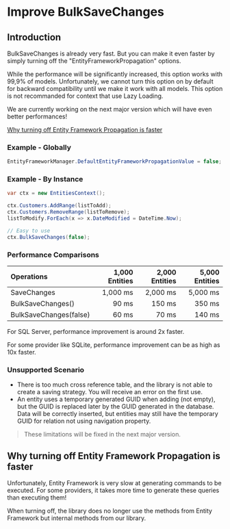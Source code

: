 # Improve BulkSaveChanges

## Introduction
BulkSaveChanges is already very fast. But you can make it even faster by simply turning off the "EntityFrameworkPropagation" options.

While the performance will be significantly increased, this option works with  99,9% of models. Unfortunately, we cannot turn this option on by default for backward compatibility until we make it work with all models. This option is not recommanded for context that use Lazy Loading.

We are currently working on the next major version which will have even better performances!

[Why turning off Entity Framework Propagation is faster](#why-turning-off-entity-framework-propagation-is-faster)

### Example - Globally

```csharp
EntityFrameworkManager.DefaultEntityFrameworkPropagationValue = false;
```

### Example - By Instance

```csharp
var ctx = new EntitiesContext();

ctx.Customers.AddRange(listToAdd);
ctx.Customers.RemoveRange(listToRemove);
listToModify.ForEach(x => x.DateModified = DateTime.Now);

// Easy to use
ctx.BulkSaveChanges(false);
```

### Performance Comparisons

| Operations      | 1,000 Entities | 2,000 Entities | 5,000 Entities |
| :-------------- | -------------: | -------------: | -------------: |
| SaveChanges            | 1,000 ms       | 2,000 ms       | 5,000 ms       |
| BulkSaveChanges()      | 90 ms          | 150 ms         | 350 ms         |
| BulkSaveChanges(false) | 60 ms          | 70 ms          | 140 ms         |

For SQL Server, performance improvement is around 2x faster.

For some provider like SQLite, performance improvement can be as high as 10x faster.

### Unsupported Scenario

- There is too much cross reference table, and the library is not able to create a saving strategy. You will receive an error on the first use.
- An entity uses a temporary generated GUID when adding (not empty), but the GUID is replaced later by the GUID generated in the database. Data will be correctly inserted, but entities may still have the temporary GUID for relation not using navigation property.

> These limitations will be fixed in the next major version.

## Why turning off Entity Framework Propagation is faster
Unfortunately, Entity Framework is very slow at generating commands to be executed. For some providers, it takes more time to generate these queries than executing them!

When turning off, the library does no longer use the methods from Entity Framework but internal methods from our library.
